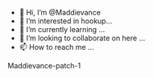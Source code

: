 - 👋 Hi, I’m @Maddievance
- 👀 I’m interested in hookup...
- 🌱 I’m currently learning ...
- 💞️ I’m looking to collaborate on here ...
- 📫 How to reach me ... 

Maddievance-patch-1

<!---
Maddievance/Maddievance is a ✨ special ✨ repository because its `README.md` (this file) appears on your GitHub profile.
You can click the Preview link to take a look at your changes.
--->
